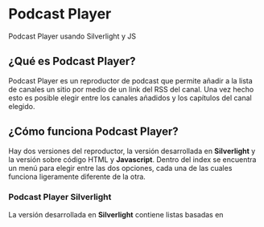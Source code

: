 # Podcast Player

Podcast Player usando Silverlight y JS

## ¿Qué es Podcast Player?

Podcast Player es un reproductor de podcast que permite añadir a la lista de canales un sitio por medio de un link del RSS del canal. Una vez hecho esto es posible elegir entre los canales añadidos y los capítulos del canal elegido.

## ¿Cómo funciona Podcast Player?

Hay dos versiones del reproductor, la versión desarrollada en **Silverlight** y la versión sobre código HTML y **Javascript**. Dentro del index se encuentra un menú para elegir entre las dos opciones, cada una de las cuales funciona ligeramente diferente de la otra.


### Podcast Player Silverlight

La versión desarrollada en **Silverlight** contiene listas basadas en 

